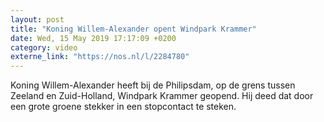 ```yaml
---
layout: post
title: "Koning Willem-Alexander opent Windpark Krammer"
date: Wed, 15 May 2019 17:17:09 +0200
category: video
externe_link: "https://nos.nl/l/2284780"
---
```


Koning Willem-Alexander heeft bij de Philipsdam, op de grens tussen Zeeland en Zuid-Holland, Windpark Krammer geopend. Hij deed dat door een grote groene stekker in een stopcontact te steken.
